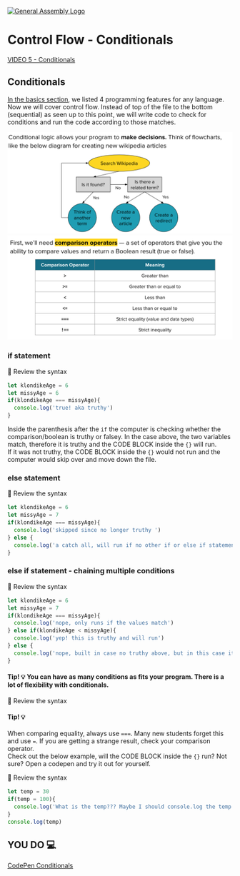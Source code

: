 [![General Assembly Logo](https://camo.githubusercontent.com/1a91b05b8f4d44b5bbfb83abac2b0996d8e26c92/687474703a2f2f692e696d6775722e636f6d2f6b6538555354712e706e67)](https://generalassemb.ly)
# Control Flow - Conditionals

[VIDEO 5 - Conditionals]()<br>

## Conditionals

[In the basics section](./part2.md), we listed 4 programming features for any language. Now we will cover control flow. Instead of top of the file to the bottom (sequential) as seen up to this point, we will write code to check for conditions and run the code according to those matches.

![conditional-chart](../assets/conditional-chart.png)
![operators](../assets/comparison-operators.png)

### if statement
:mag_right: Review the syntax <br>
```js
let klondikeAge = 6
let missyAge = 6
if(klondikeAge === missyAge){
  console.log('true! aka truthy')
}
```

Inside the parenthesis after the `if` the computer is checking whether the comparison/boolean is truthy or falsey. In the case above, the two variables match, therefore it is truthy and the CODE BLOCK inside the `{}` will run.<br>
If it was not truthy, the CODE BLOCK inside the `{}` would not run and the computer would skip over and move down the file.

### else statement
:mag_right: Review the syntax <br>
```js
let klondikeAge = 6
let missyAge = 7
if(klondikeAge === missyAge){
  console.log('skipped since no longer truthy ')
} else {
  console.log('a catch all, will run if no other if or else if statement is truthy ')
}
```
### else if statement - chaining multiple conditions
:mag_right: Review the syntax <br>
```js
let klondikeAge = 6
let missyAge = 7
if(klondikeAge === missyAge){
  console.log('nope, only runs if the values match')
} else if(klondikeAge < missyAge){
  console.log('yep! this is truthy and will run')
} else {
  console.log('nope, built in case no truthy above, but in this case it will be skipped')
}
```
#### Tip! :bulb: You can have as many conditions as fits your program. There is a lot of flexibility with conditionals.

:mag_right: Review the syntax <br>
#### Tip! :bulb:
When comparing equality, always use `===`. Many new students forget this and use `=`. If you are getting a strange result, check your comparison operator.<br>
Check out the below example, will the CODE BLOCK inside the `{}` run? Not sure? Open a codepen and try it out for yourself.

:mag_right: Review the syntax <br>

```js
let temp = 30
if(temp = 100){
  console.log('What is the temp??? Maybe I should console.log the temp after the statement...')
}
console.log(temp)
```

## YOU DO :computer:

[CodePen Conditionals](https://codepen.io/Katie22/pen/gOEmzyE)